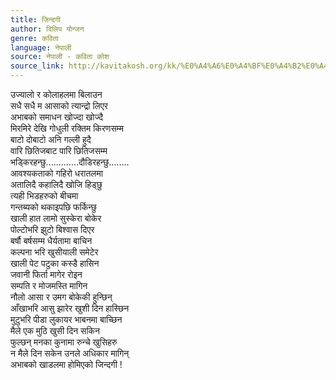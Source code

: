 ```yaml
---
title: जिन्दगी
author: दिलिप योन्जन
genre: कविता
language: नेपाली
source: नेपाली - कविता कोश
source_link: http://kavitakosh.org/kk/%E0%A4%A6%E0%A4%BF%E0%A4%B2%E0%A4%BF%E0%A4%AA_%E0%A4%AF%E0%A5%8B%E0%A4%A8%E0%A5%8D%E0%A4%9C%E0%A4%A8
---
```


उज्यालो र कोलाहलमा बिलाउन  
सधै सधै म आसाको त्यान्द्रो लिएर  
अभाबको समाधन खोज्दा खोज्दै  
मिरमिरे देखि गोधुली रक्तिम किरणसम्म  
बाटो दोबाटो अनि गल्ली हुदै  
वारि छितिजबाट पारि छितिजसम्म  
भड्किरहन्छु.............दौडिरहन्छु........  
आवश्यकताको गहिरो धरातलमा  
अतालिदै कहालिदै खोजि हिड्छु  
त्यही भिडहरुको बीचमा  
गन्तब्यको थकाइपछि फर्किन्छु  
खाली हात लामो सुस्केरा बोकेर  
पोल्टोभरि झुटो बिश्वास दिएर  
बर्षौ बर्षसम्म धैर्यतामा बाचिन  
कल्पना भरि खुसीयाली समेटेर  
खाली पेट पटुका कस्डै हासिन  
जवानी फिर्ता मागेर रोइन  
सम्पति र मोजमस्ति मागिन  
नौलो आसा र उमग बोकेकी हुन्छिन्  
आँखाभरि आसु झारेर खुशी दिन हास्छिन  
मुटुभरि पीडा लुकायर भाबनमा बाच्छिन  
मैले एक मुठि खुसी दिन सकिन  
फुल्छन् मनका कुनामा रुन्चे खुसिहरु  
न मैले दिन सकेन उनले अधिकार मागिन्  
अभाबको खाडलमा होमिएको जिन्दगी !
